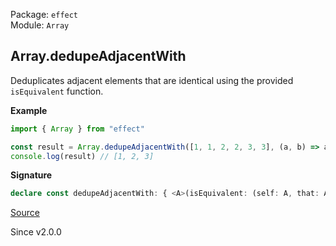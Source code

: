 Package: `effect`<br />
Module: `Array`<br />

## Array.dedupeAdjacentWith

Deduplicates adjacent elements that are identical using the provided `isEquivalent` function.

**Example**

```ts
import { Array } from "effect"

const result = Array.dedupeAdjacentWith([1, 1, 2, 2, 3, 3], (a, b) => a === b)
console.log(result) // [1, 2, 3]
```

**Signature**

```ts
declare const dedupeAdjacentWith: { <A>(isEquivalent: (self: A, that: A) => boolean): (self: Iterable<A>) => Array<A>; <A>(self: Iterable<A>, isEquivalent: (self: A, that: A) => boolean): Array<A>; }
```

[Source](https://github.com/Effect-TS/effect/tree/main/packages/effect/src/Array.ts#L3056)

Since v2.0.0